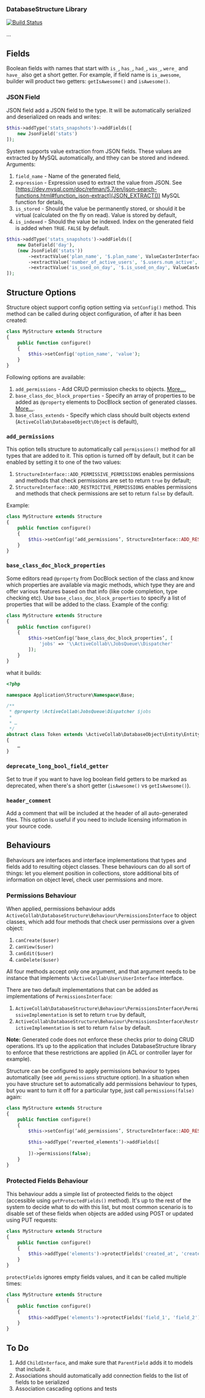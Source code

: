 ### DatabaseStructure Library

[![Build Status](https://travis-ci.org/activecollab/databasestructure.svg?branch=master)](https://travis-ci.org/activecollab/databasestructure)

…

## Fields

Boolean fields with names that start with `is_`, `has_`, `had_`, `was_`, `were_` and `have_` also get a short getter. For example, if field name is `is_awesome`, builder will product two getters: `getIsAwesome()` and `isAwesome()`.

### JSON Field

JSON field add a JSON field to the type. It will be automatically serialized and deserialized on reads and writes:

```php
$this->addType('stats_snapshots')->addFields([
    new JsonField('stats')
]);
```

System supports value extraction from JSON fields. These values are extracted by MySQL automatically, and tthey can be stored and indexed. Arguments:

1. `field_name` - Name of the generated field,
1. `expression` - Expression used to extract the value from JSON. See [https://dev.mysql.com/doc/refman/5.7/en/json-search-functions.html#function_json-extract](JSON_EXTRACT()) MySQL function for details,
1. `is_stored` - Should the value be permanently stored, or should it be virtual (calculated on the fly on read). Value is stored by default,
1. `is_indexed` - Should the value be indexed. Index on the generated field is added when `TRUE`. `FALSE` by default.

```php
$this->addType('stats_snapshots')->addFields([
    new DateField('day'),
    (new JsonField('stats'))
        ->extractValue('plan_name', '$.plan_name', ValueCasterInterface::CAST_STRING, true, true)
        ->extractValue('number_of_active_users', '$.users.num_active', ValueCasterInterface::CAST_INT, true)
        ->extractValue('is_used_on_day', '$.is_used_on_day', ValueCasterInterface::CAST_BOOL, false),
]);
```

## Structure Options

Structure object support config option setting via `setConfig()` method. This method can be called during object configuration, of after it has been created:

```php
class MyStructure extends Structure
{
    public function configure()
    {
        $this->setConfig('option_name', 'value');
    }
}
```

Following options are available:

1. `add_permissions` - Add CRUD permission checks to objects. [More…](#add_permissions),
1. `base_class_doc_block_properties` - Specify an array of properties to be added as `@property` elements to DocBlock section of generated classes. [More…](#class_doc_block_properties).
1. `base_class_extends` - Specify which class should built objects extend (`ActiveCollab\DatabaseObject\Object` is default),

### `add_permissions`

This option tells structure to automatically call `permissions()` method for all types that are added to it. This option is turned off by default, but it can be enabled by setting it to one of the two values: 

1. `StructureInterface::ADD_PERMISSIVE_PERMISSIONS` enables permissions and methods that check permissions are set to return `true` by default; 
2. `StructureInterface::ADD_RESTRICTIVE_PERMISSIONS` enables permissions and methods that check permissions are set to return `false` by default.

Example:

```php
class MyStructure extends Structure
{
    public function configure()
    {
        $this->setConfig(‘add_permissions’, StructureInterface::ADD_RESTRICTIVE_PERMISSIONS);
    }
}
```

### `base_class_doc_block_properties`

Some editors read `@property` from DocBlock section of the class and know which properties are available via magic methods, which type they are and offer various features based on that info (like code completion, type checking etc). Use `base_class_doc_block_properties` to specify a list of properties that will be added to the class. Example of the config:

```php
class MyStructure extends Structure
{
    public function configure()
    {
        $this->setConfig(‘base_class_doc_block_properties’, [
            'jobs' => '\\ActiveCollab\\JobsQueue\\Dispatcher'
        ]);
    }
}
```

what it builds:

```php
<?php

namespace Application\Structure\Namespace\Base;

/**
 * @property \ActiveCollab\JobsQueue\Dispatcher $jobs
 *
 * …
 */
abstract class Token extends \ActiveCollab\DatabaseObject\Entity\Entity
{
    …
}
```

### `deprecate_long_bool_field_getter`

Set to true if you want to have log boolean field getters to be marked as deprecated, when there's a short getter (`isAwesome()` vs `getIsAwesome()`).

### `header_comment`

Add a comment that will be included at the header of all auto-generated files. This option is useful if you need to include licensing information in your source code.

## Behaviours

Behaviours are interfaces and interface implementations that types and fields add to resulting object classes. These behaviours can do all sort of things: let you element position in collections, store additional bits of information on object level, check user permissions and more.

### Permissions Behaviour

When applied, permissions behaviour adds `ActiveCollab\DatabaseStructure\Behaviour\PermissionsInterface` to object classes, which add four methods that check user permissions over a given object:

1. `canCreate($user)`
2. `canView($user)`
3. `canEdit($user)`
4. `canDelete($user)`

All four methods accept only one argument, and that argument needs to be instance that implements `\ActiveCollab\User\UserInterface` interface.

There are two default implementations that can be added as implementations of `PermissionsInterface`:

1. `ActiveCollab\DatabaseStructure\Behaviour\PermissionsInterface\PermissiveImplementation` is set to return `true` by default,
2. `ActiveCollab\DatabaseStructure\Behaviour\PermissionsInterface\RestrictiveImplementation` is set to return `false` by default.

**Note:** Generated code does not enforce these checks prior to doing CRUD operations. It’s up to the application that includes DatabaseStructure library to enforce that these restrictions are applied (in ACL or controller layer for example).

Structure can be configured to apply permissions behaviour to types automatically (see `add_permissions` structure option). In a situation when you have structure set to automatically add permissions behaviour to types, but you want to turn it off for a particular type, just call `permissions(false)` again:

```php
class MyStructure extends Structure
{
    public function configure()
    {
        $this->setConfig(‘add_permissions’, StructureInterface::ADD_RESTRICTIVE_PERMISSIONS);
        
        $this->addType(‘reverted_elements’)->addFields([
            …
        ])->permissions(false);
    }
}
```

### Protected Fields Behaviour

This behaviour adds a simple list of proteected fields to the object (accessible using `getProtectedFields()` method). It's up to the rest of the system to decide what to do with this list, but most common scenario is to disable set of these fields when objects are added using POST or updated using PUT requests:

```php
class MyStructure extends Structure
{
    public function configure()
    {
        $this->addType('elements')->protectFields('created_at', 'created_by_id')->unprotectFields('created_by_id'); // will record ['created_at']
    }
}
```

`protectFields` ignores empty fields values, and it can be called multiple times:

```php
class MyStructure extends Structure
{
    public function configure()
    {
        $this->addType('elements')->protectFields('field_1', 'field_2')->protectFields('', '')->protectFields('field_2', 'field_3'); // will only record ['field_1', 'field_2', 'field_3']
    }
}
```

## To Do

1. Add `ChildInterface`, and make sure that `ParentField` adds it to models that include it.
1. Associations should automatically add connection fields to the list of fields to be serialized
1. Association cascading options and tests
